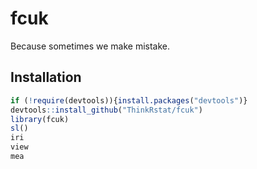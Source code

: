 # fcuk

Because sometimes we make mistake.

## Installation



```R
if (!require(devtools)){install.packages("devtools")}
devtools::install_github("ThinkRstat/fcuk")
library(fcuk)
sl()
iri
view
mea
```